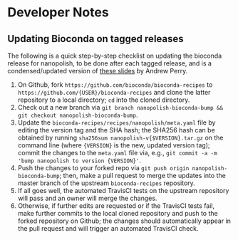 # Developer Notes

## Updating Bioconda on tagged releases
The following is a quick step-by-step checklist on updating the bioconda release for nanopolish, to be done after each tagged release, and is a condensed/updated version of [these slides](https://monashbioinformaticsplatform.github.io/bioconda-tutorial/#/) by Andrew Perry.
1. On Github, fork `https://github.com/bioconda/bioconda-recipes` to `https://github.com/{USER}/bioconda-recipes` and clone the latter repository to a local directory; `cd` into the cloned directory.
2. Check out a new branch via `git branch nanopolish-bioconda-bump && git checkout nanopolish-bioconda-bump`.
3. Update the `bioconda-recipes/recipes/nanopolish/meta.yaml` file by editing the version tag and the SHA hash; the SHA256 hash can be obtained by running `sha256sum nanopolish-v{$VERSION}.tar.gz` on the command line (where `{VERSION}` is the new, updated version tag); commit the changes to the `meta.yaml` file via, e.g., `git commit -a -m 'bump nanopolish to version {VERSION}'`.
4. Push the changes to your forked repo via `git push origin nanopolish-bioconda-bump`; then, make a pull request to merge the updates into the master branch of the upstream `bioconda-recipes` repository.
5. If all goes well, the automated TravisCI tests on the upstream repository will pass and an owner will merge the changes.
6. Otherwise, if further edits are requested or if the TravisCI tests fail, make further commits to the local cloned repository and push to the forked repository on Github; the changes should automatically appear in the pull request and will trigger an automated TravisCI check.
